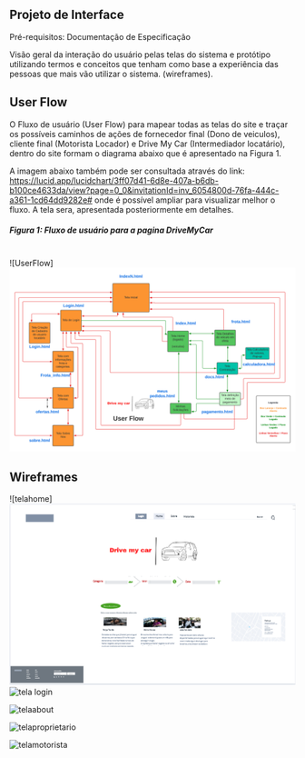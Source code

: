 ## Projeto de Interface
Pré-requisitos: Documentação de Especificação

Visão geral da interação do usuário pelas telas do sistema e protótipo utilizando termos e conceitos que tenham como base a experiência das pessoas que mais vão utilizar o sistema. (wireframes).


## User Flow

O Fluxo de usuário (User Flow) para mapear todas as telas do site e traçar os possíveis caminhos de ações de fornecedor final (Dono de veiculos), cliente final (Motorista Locador) e Drive My Car (Intermediador locatário), dentro do site formam o diagrama abaixo que é apresentado na Figura 1. 

A imagem abaixo também pode ser consultada através do link: https://lucid.app/lucidchart/3ff07d41-6d8e-407a-b6db-b100ce4633da/view?page=0_0&invitationId=inv_6054800d-76fa-444c-a361-1cd64dd9282e# onde é possível ampliar para visualizar melhor o fluxo. A tela sera, apresentada posteriormente em detalhes.


##### Figura 1: Fluxo de usuário para a pagina DriveMyCar
<br>
![UserFlow] <img src="img/Userflow3.png"> <br>


## Wireframes

![telahome]<img src="img/telahomedryve.png">  <br>
![tela login](https://user-images.githubusercontent.com/103007680/163853114-b5288ff8-c61b-43c2-8fcb-c9f76c227287.png)

![telaabout](https://user-images.githubusercontent.com/103007680/163853199-c3dc418a-de69-4453-ae54-20f00e1711c9.png)

![telaproprietario](https://user-images.githubusercontent.com/103007680/163853296-66aca84c-4767-46c1-ae93-603f8b5b8757.png)

![telamotorista](https://user-images.githubusercontent.com/103007680/163853354-670821a8-979c-4d3b-b94f-d02cfffa0447.png)

